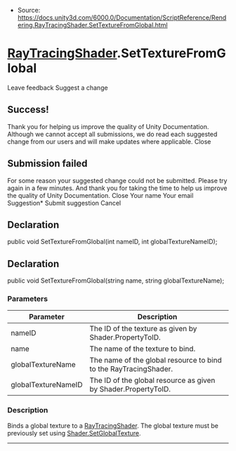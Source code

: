 * Source: https://docs.unity3d.com/6000.0/Documentation/ScriptReference/Rendering.RayTracingShader.SetTextureFromGlobal.html

#  [RayTracingShader](https://docs.unity3d.com/6000.0/Documentation/ScriptReference/Rendering.RayTracingShader.html).SetTextureFromGlobal
Leave feedback
Suggest a change
## Success!
Thank you for helping us improve the quality of Unity Documentation. Although we cannot accept all submissions, we do read each suggested change from our users and will make updates where applicable.
Close
## Submission failed
For some reason your suggested change could not be submitted. Please <a>try again</a> in a few minutes. And thank you for taking the time to help us improve the quality of Unity Documentation.
Close
Your name Your email Suggestion* Submit suggestion
Cancel
## Declaration
public void SetTextureFromGlobal(int nameID, int globalTextureNameID); 
## Declaration
public void SetTextureFromGlobal(string name, string globalTextureName); 
### Parameters
Parameter | Description  
---|---  
nameID | The ID of the texture as given by Shader.PropertyToID.  
name | The name of the texture to bind.  
globalTextureName | The name of the global resource to bind to the RayTracingShader.  
globalTextureNameID | The ID of the global resource as given by Shader.PropertyToID.  
### Description
Binds a global texture to a [RayTracingShader](https://docs.unity3d.com/6000.0/Documentation/ScriptReference/Rendering.RayTracingShader.html).
The global texture must be previously set using [Shader.SetGlobalTexture](https://docs.unity3d.com/6000.0/Documentation/ScriptReference/Shader.SetGlobalTexture.html).
* * *
